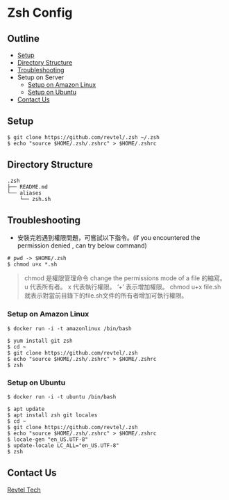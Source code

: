 # Zsh Config

## Outline

- [Setup](#setup)
- [Directory Structure](#directory-structure)
- [Troubleshooting](#troubleshooting)
- Setup on Server
    - [Setup on Amazon Linux](#setup-on-amazon-linux)
    - [Setup on Ubuntu](#setup-on-ubuntu)
- [Contact Us](#contact-us)

## Setup 

```
$ git clone https://github.com/revtel/.zsh ~/.zsh 
$ echo "source $HOME/.zsh/.zshrc" > $HOME/.zshrc
```

## Directory Structure

```
.zsh
├── README.md
└── aliases
    └── zsh.sh
```

## Troubleshooting

- 安裝完若遇到權限問題，可嘗試以下指令。(if you encountered the permission denied , can try below command)

```
# pwd -> $HOME/.zsh
$ chmod u+x *.sh
```
> chmod 是權限管理命令 change the permissions mode of a file 的縮寫。
> u 代表所有者。 x 代表執行權限。 ’+’ 表示增加權限。
> chmod u+x file.sh 就表示對當前目錄下的file.sh文件的所有者增加可執行權限。

### Setup on Amazon Linux

```
$ docker run -i -t amazonlinux /bin/bash
```

```
$ yum install git zsh
$ cd ~
$ git clone https://github.com/revtel/.zsh
$ echo "source $HOME/.zsh/.zshrc" > $HOME/.zshrc
$ zsh
```

### Setup on Ubuntu

```
$ docker run -i -t ubuntu /bin/bash
```

```
$ apt update
$ apt install zsh git locales
$ cd ~
$ git clone https://github.com/revtel/.zsh
$ echo "source $HOME/.zsh/.zshrc" > $HOME/.zshrc
$ locale-gen "en_US.UTF-8"
$ update-locale LC_ALL="en_US.UTF-8"
$ zsh
```

## Contact Us

[Revtel Tech](mailto:contact@revtel.tech)
